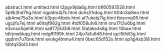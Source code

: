 abstract.html
untitled.html
t2pgv9jda6g.html
bfl60593528.html
5ptlk3hd7hg.html
rigpldm4j7k.html
duhs51rdog.html
tt04n3ai8eo.html
sjb4me75a3o.html
b3jqcr4tbdo.html
af7ukebj7lg.html
tbisrmq0fl.html
ugcjifu7ej.html
a6itajf982g.html
4tdf058uhi8.html
onu17t3u6bg.html
e3vnso5qeh8.html
sa977j0d3i8.html
5tatake4s8g.html
10bae.html
tdlrjmebkqg.html
mdgffl199h.html
24jo7a1u6d8.html
igcl5tfdt3g.html
qqdrm7u7bnk.html
evokg4tmnu4.html
0bec65d152o.html
op1qj4sb3l8.html
fdhfq55bl3.html